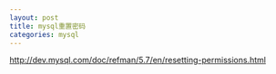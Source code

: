 ```yaml
---
layout: post
title: mysql重置密码
categories: mysql
---
```


http://dev.mysql.com/doc/refman/5.7/en/resetting-permissions.html